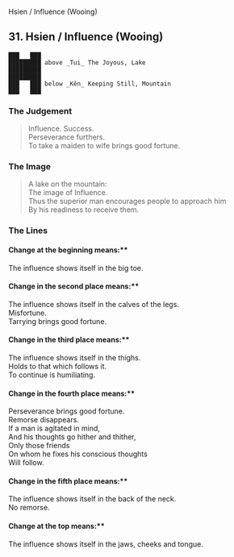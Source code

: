 Hsien / Influence (Wooing)
## 31. Hsien / Influence (Wooing)
    ███   ███
    █████████ above _Tui_ The Joyous, Lake  
    █████████
    █████████
    ███   ███ below _Kên_ Keeping Still, Mountain  
    ███   ███
### The Judgement
> Influence. Success.  
 Perseverance furthers.  
 To take a maiden to wife brings good fortune.
### The Image
> A lake on the mountain:  
 The image of Influence.  
 Thus the superior man encourages people to approach him  
 By his readiness to receive them.
### The Lines

#### Change at the beginning means:**  
 The influence shows itself in the big toe.
#### Change in the second place means:**  
 The influence shows itself in the calves of the legs.  
 Misfortune.  
 Tarrying brings good fortune.
#### Change in the third place means:**  
 The influence shows itself in the thighs.  
 Holds to that which follows it.  
 To continue is humiliating.
#### Change in the fourth place means:**  
 Perseverance brings good fortune.  
 Remorse disappears.  
 If a man is agitated in mind,  
 And his thoughts go hither and thither,  
 Only those friends  
 On whom he fixes his conscious thoughts  
 Will follow.
#### Change in the fifth place means:**  
 The influence shows itself in the back of the neck.  
 No remorse.
#### Change at the top means:**  
 The influence shows itself in the jaws, cheeks and tongue.



